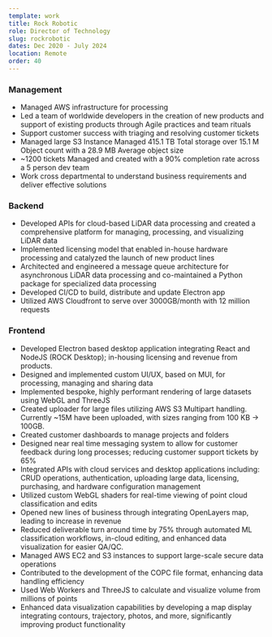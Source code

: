 ```yaml
---
template: work
title: Rock Robotic
role: Director of Technology
slug: rockrobotic
dates: Dec 2020 - July 2024
location: Remote
order: 40
---
```

### Management
- Managed AWS infrastructure for processing 
- Led a team of worldwide developers in the creation of new products and support of existing products through Agile practices and team rituals
- Support customer success with triaging and resolving customer tickets
- Managed large S3 Instance Managed 415.1 TB Total storage over 15.1 M Object count with a 28.9 MB Average object size
- ~1200 tickets Managed and created with a 90% completion rate across a 5 person dev team
- Work cross departmental to understand business requirements and deliver effective solutions 

### Backend
- Developed APIs for cloud-based LiDAR data processing and created a comprehensive platform for managing, processing, and visualizing LiDAR data
- Implemented licensing model that enabled in-house hardware processing and catalyzed the launch of new product lines
- Architected and engineered a message queue architecture for asynchronous LiDAR data processing and co-maintained a Python package for specialized data processing
- Developed CI/CD to build, distribute and update Electron app
- Utilized AWS Cloudfront to serve over 3000GB/month with 12 million requests

### Frontend 
- Developed Electron based desktop application integrating React and NodeJS (ROCK Desktop); in-housing licensing and revenue from products.
- Designed and implemented custom UI/UX, based on MUI, for processing, managing and sharing data
- Implemented bespoke, highly performant rendering of large datasets using WebGL and ThreeJS
- Created uploader for large files utilizing AWS S3 Multipart handling. Currently ~15M have been uploaded, with sizes ranging from 100 KB -> 100GB.
- Created customer dashboards to manage projects and folders
- Designed near real time messaging system to allow for customer feedback during long processes; reducing customer support tickets by 65%
- Integrated APIs with cloud services and desktop applications including: CRUD operations, authentication, uploading large data, licensing, purchasing, and hardware configuration management 
- Utilized custom WebGL shaders for  real-time viewing of point cloud classification and edits
- Opened new lines of business through integrating OpenLayers map, leading to increase in revenue
- Reduced deliverable turn around time by 75% through automated ML classification workflows, in-cloud editing, and enhanced data visualization for easier QA/QC.
- Managed AWS EC2 and S3 instances to support large-scale secure data operations
- Contributed to the development of the COPC file format, enhancing data handling efficiency
- Used Web Workers and ThreeJS to calculate and visualize volume from millions of points
- Enhanced data visualization capabilities by developing a map display integrating contours, trajectory, photos, and more, significantly improving product functionality

